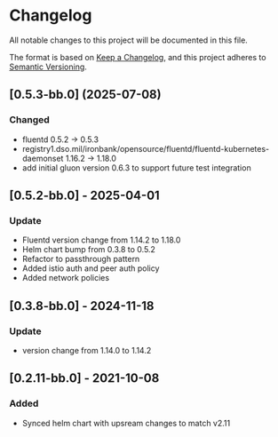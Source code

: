# Changelog

All notable changes to this project will be documented in this file.

The format is based on [Keep a Changelog](https://keepachangelog.com/en/1.0.0/),
and this project adheres to [Semantic Versioning](https://semver.org/spec/v2.0.0.html).

## [0.5.3-bb.0] (2025-07-08)
### Changed
- fluentd 0.5.2 -> 0.5.3
- registry1.dso.mil/ironbank/opensource/fluentd/fluentd-kubernetes-daemonset 1.16.2 -> 1.18.0
- add initial gluon version 0.6.3 to support future test integration

## [0.5.2-bb.0] - 2025-04-01
### Update
 - Fluentd version change from 1.14.2 to 1.18.0
 - Helm chart bump from 0.3.8 to 0.5.2
 - Refactor to passthrough pattern
 - Added istio auth and peer auth policy
 - Added network policies

## [0.3.8-bb.0] - 2024-11-18
### Update
 - version change from 1.14.0 to 1.14.2

## [0.2.11-bb.0] - 2021-10-08
### Added
- Synced helm chart with upsream changes to match v2.11